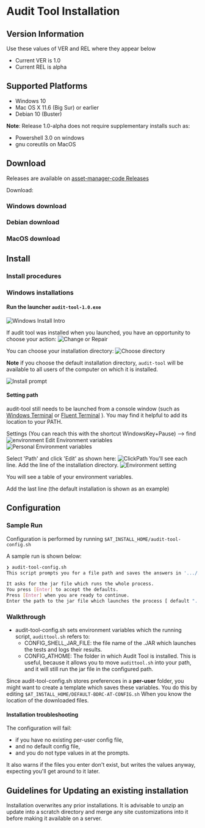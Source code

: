 #  Audit Tool Installation

## Version Information
Use these values of VER and REL where they appear below
- Current VER is 1.0
- Current REL is alpha

## Supported Platforms

- Windows 10
- Mac OS X 11.6 (Big Sur) or earlier
- Debian 10 (Buster)

**Note**: Release 1.0-alpha does not require supplementary installs such as:
- Powershell 3.0 on windows
- gnu coreutils on MacOS

## Download
Releases are available on [asset-manager-code Releases](https://github.com/buda-base/asset-manager/releases)

Download:

### Windows download
### Debian download
### MacOS download

## Install

### Install procedures
### Windows installations

#### Run the launcher `audit-tool-1.0.exe`
![Windows Install Intro](../images/2022/01/windows-install-intro.png)

If audit tool was installed when you launched, you have an opportunity to choose your action:
![Change or Repair](../images/2022/01/change-or-repair.png)

You can choose your installation directory:
![Choose directory](../images/2022/01/choose-directory.png)

**Note** if you choose the default installation directory, `audit-tool` will be available to all users of the computer on which it is installed.

![Install prompt](../images/2022/01/install-prompt.png)
#### Setting path
audit-tool still needs to be launched from a console window (such as [Windows Terminal](https://www.microsoft.com/en-US/p/windows-terminal/9n0dx20hk701?activetab=pivot:overviewtab) or  [Fluent Terminal](https://www.microsoft.com/en-us/p/fluent-terminal/9p2krlmfxf9t?activetab=pivot:overviewtab) ).
You may find it helpful to add its location to your PATH.

Settings (You can reach this with the shortcut WindowsKey+Pause) --> find
![environment](../images/2022/01/environment.png)
Edit Environment variables
![Personal Environment variables](../images/2022/01/personal-environment-variables.png)

Select 'Path' and click 'Edit' as shown here:
![ClickPath](../images/2022/01/clickpath.png)
You'll see each line. Add the line of the installation directory.
![Environment setting](../images/2022/01/environment-setting.png)

You will see a table of your environment variables.

Add the last line (the default installation is shown as an example)


## Configuration
### Sample Run

Configuration is performed by running `$AT_INSTALL_HOME/audit-tool-config.sh`


A sample run is shown below:

 ```bash
❯ audit-tool-config.sh
This script prompts you for a file path and saves the answers in '.../.config/bdrc/auditTool/config'.

It asks for the jar file which runs the whole process.
You press [Enter] to accept the defaults.
Press [Enter] when you are ready to continue.
Enter the path to the jar file which launches the process [ default ".../xxx/audit-test-shell-0.9-SNAPSHOT-1.jar" ]?
```

### Walkthrough
- audit-tool-config.sh sets  environment variables which the running script, `audittool.sh` refers to:
  - CONFIG_SHELL_JAR_FILE: the file name of the .JAR which launches the tests and logs their results.
  - CONFIG_ATHOME: The folder in which Audit Tool is installed. This is useful, because it allows you to move `audittool.sh` into your path, and it will still run the jar file in the configured path.

Since audit-tool-config.sh stores preferences in a **per-user** folder, you might want to create a template which saves these variables.
You do this by editing `$AT_INSTALL_HOME/DEFAULT-BDRC-AT-CONFIG.sh` When you know the location of the  downloaded files.

#### Installation troubleshooting

The configuration will fail:
- if you have no existing per-user config file,
- and no default config file,
- and you do not type values in at the prompts.

It also warns if the files you enter don't exist, but writes the values anyway, expecting you'll get around to it later.

## Guidelines for Updating an existing installation
Installation overwrites any prior installations.
It is advisable to unzip an update into a scratch directory and merge any site customizations into it before making it available on a server.
